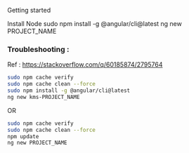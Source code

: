 Getting started

Install Node
sudo npm install -g @angular/cli@latest
ng new PROJECT_NAME

### Troubleshooting : 
Ref : https://stackoverflow.com/q/60185874/2795764

```sh
sudo npm cache verify
sudo npm cache clean --force
sudo npm install -g @angular/cli@latest
ng new kms-PROJECT_NAME
```


OR
```sh
sudo npm cache verify
sudo npm cache clean --force
npm update
ng new PROJECT_NAME
```
